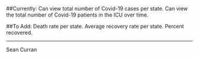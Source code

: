 ##Currently:
    Can view total number of Covid-19 cases per state.
    Can view the total number of Covid-19 patients in the ICU over time.

##To Add:
    Death rate per state.
    Average recovery rate per state.
    Percent recovered.


---
Sean Curran
